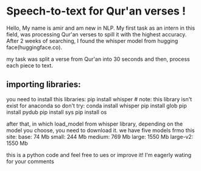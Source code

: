 # Speech-to-text for Qur'an verses !

Hello, My name is amir and am new in NLP.
My first task as an intern in this field, was processing Qur'an verses to spill it with the highest accuracy.
After 2 weeks of searching, I found the whisper model from hugging face(huggingface.co).

my task was split a verse from Qur'an into 30 seconds and then, process each piece to text.

## importing libraries:
you need to install this libraries:
pip install whisper      # note: this library isn't exist for anaconda so don't try: conda install whisper
pip install glob
pip install pydub
pip install sys
pip install os

after that, in which load_model from whisper library, depending on the model you choose, you need to download it.
we have five models frmo this site:
base: 74 Mb
small: 244 Mb
medium: 769 Mb
large: 1550 Mb
large-v2: 1550 Mb

this is a python code and feel free to ues or improve it! 
I'm eagerly wating for your comments
